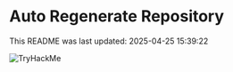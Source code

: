 # Auto Regenerate Repository

This README was last updated: 2025-04-25 15:39:22

 ![TryHackMe](https://tryhackme.com/badge/533634)